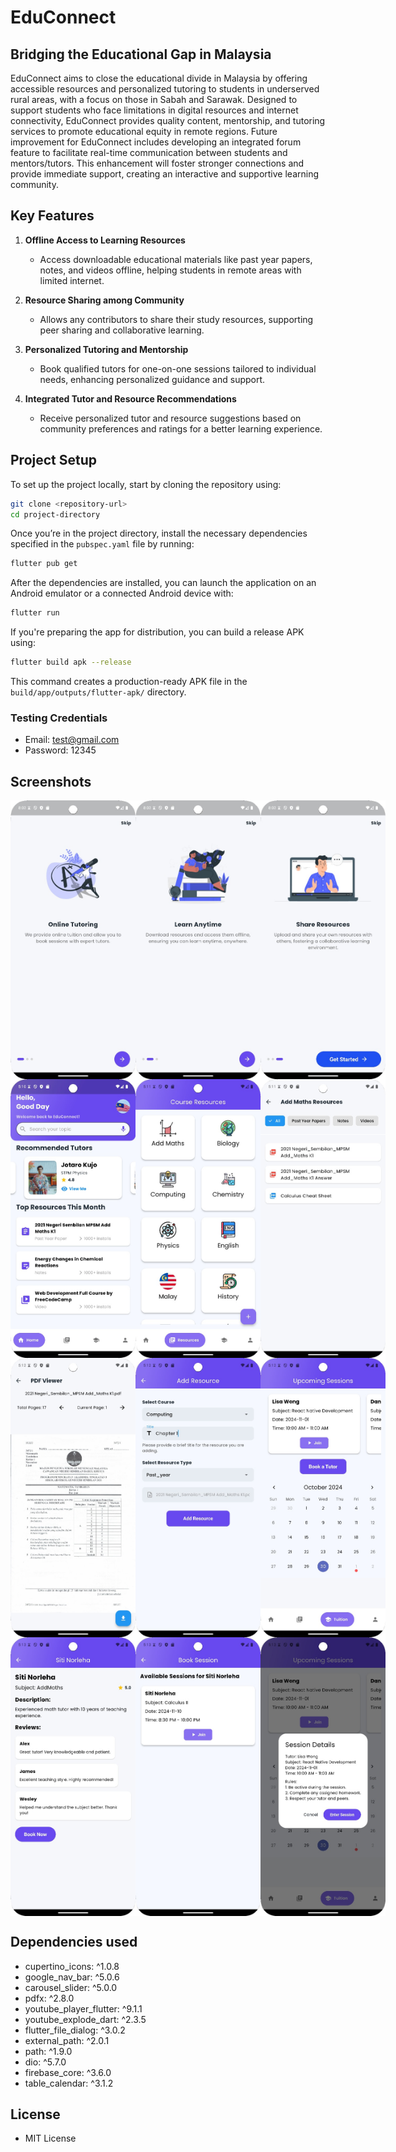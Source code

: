 # EduConnect

## Bridging the Educational Gap in Malaysia

EduConnect aims to close the educational divide in Malaysia by offering accessible resources and personalized tutoring to students in underserved rural areas, with a focus on those in Sabah and Sarawak. Designed to support students who face limitations in digital resources and internet connectivity, EduConnect provides quality content, mentorship, and tutoring services to promote educational equity in remote regions. Future improvement for EduConnect includes developing an integrated forum feature to facilitate real-time communication between students and mentors/tutors. This enhancement will foster stronger connections and provide immediate support, creating an interactive and supportive learning community.

## Key Features

1. **Offline Access to Learning Resources**
   - Access downloadable educational materials like past year papers, notes, and videos offline, helping students in remote areas with limited internet.

2. **Resource Sharing among Community**
   - Allows any contributors to share their study resources, supporting peer sharing and collaborative learning.

3. **Personalized Tutoring and Mentorship**
   - Book qualified tutors for one-on-one sessions tailored to individual needs, enhancing personalized guidance and support.

4. **Integrated Tutor and Resource Recommendations**
   - Receive personalized tutor and resource suggestions based on community preferences and ratings for a better learning experience.

## Project Setup

To set up the project locally, start by cloning the repository using:
```bash
git clone <repository-url>
cd project-directory
```
Once you’re in the project directory, install the necessary dependencies specified in the `pubspec.yaml` file by running:
```bash
flutter pub get
```
After the dependencies are installed, you can launch the application on an Android emulator or a connected Android device with:
```bash
flutter run
```
If you're preparing the app for distribution, you can build a release APK using:
```bash
flutter build apk --release
```
This command creates a production-ready APK file in the `build/app/outputs/flutter-apk/` directory.

### Testing Credentials
- Email: test@gmail.com
- Password: 12345

## Screenshots
<div style="display: flex; justify-content: space-around;">
   <img src="https://github.com/zw-weng/EduConnect-Xcode/blob/main/app_screen/12.jpeg" alt="Alt text" width="200"/>
   <img src="https://github.com/zw-weng/EduConnect-Xcode/blob/main/app_screen/11.jpeg" alt="Alt text" width="200"/>
   <img src="https://github.com/zw-weng/EduConnect-Xcode/blob/main/app_screen/10.jpeg" alt="Alt text" width="200"/>
</div>
<div style="display: flex; justify-content: space-around;">
   <img src="https://github.com/zw-weng/EduConnect-Xcode/blob/main/app_screen/4.jpeg" alt="Alt text" width="200"/>
   <img src="https://github.com/zw-weng/EduConnect-Xcode/blob/main/app_screen/6.jpeg" alt="Alt text" width="200"/>
   <img src="https://github.com/zw-weng/EduConnect-Xcode/blob/main/app_screen/2.jpeg" alt="Alt text" width="200"/>
</div>
<div style="display: flex; justify-content: space-around;">
   <img src="https://github.com/zw-weng/EduConnect-Xcode/blob/main/app_screen/1.jpeg" alt="Alt text" width="200"/>
   <img src="https://github.com/zw-weng/EduConnect-Xcode/blob/main/app_screen/8.jpeg" alt="Alt text" width="200"/>
   <img src="https://github.com/zw-weng/EduConnect-Xcode/blob/main/app_screen/5.jpeg" alt="Alt text" width="200"/>
</div>
<div style="display: flex; justify-content: space-around;">
   <img src="https://github.com/zw-weng/EduConnect-Xcode/blob/main/app_screen/3.jpeg" alt="Alt text" width="200"/>
   <img src="https://github.com/zw-weng/EduConnect-Xcode/blob/main/app_screen/9.jpeg" alt="Alt text" width="200"/>
   <img src="https://github.com/zw-weng/EduConnect-Xcode/blob/main/app_screen/7.jpeg" alt="Alt text" width="200"/>
</div>

## Dependencies used
- cupertino_icons: ^1.0.8
- google_nav_bar: ^5.0.6
- carousel_slider: ^5.0.0
- pdfx: ^2.8.0
- youtube_player_flutter: ^9.1.1
- youtube_explode_dart: ^2.3.5
- flutter_file_dialog: ^3.0.2
- external_path: ^2.0.1
- path: ^1.9.0
- dio: ^5.7.0
- firebase_core: ^3.6.0
- table_calendar: ^3.1.2

## License
- MIT License
